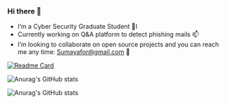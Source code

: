 ### Hi there 👋

<!--
**suumaya/suumaya** is a ✨ _special_ ✨ repository because its `README.md` (this file) appears on your GitHub profile.
-->



- I’m a Cyber Security Graduate Student 🔭I
- Currently working on Q&A platform to detect phishing mails 📫  
-  I’m looking to collaborate on open source projects and you can reach me any time: Sumayafor@gmail.com 👯 

[![Readme Card](https://github-readme-stats.vercel.app/api/pin/?username=suumaya&repo=github-readme-stats)](https://github.com/suumaya/github-readme-stats)

<!-- ![Anurag's GitHub stats](https://github-readme-stats.vercel.app/api?username=suumaya&hide=contribs,prs)
 -->
![Anurag's GitHub stats](https://github-readme-stats.vercel.app/api?username=suumaya&count_private=true)

![Anurag's GitHub stats](https://github-readme-stats.vercel.app/api?username=suumaya&show_icons=true)
